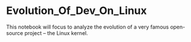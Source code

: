 # Evolution_Of_Dev_On_Linux
This notebook will focus to analyze the evolution of a very famous open-source project – the Linux kernel.
